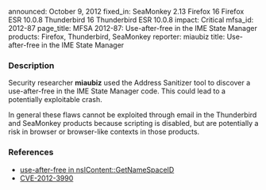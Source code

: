 announced: October 9, 2012
fixed_in: SeaMonkey 2.13
          Firefox 16
          Firefox ESR 10.0.8
          Thunderbird 16
          Thunderbird ESR 10.0.8
impact: Critical
mfsa_id: 2012-87
page_title: MFSA 2012-87: Use-after-free in the IME State Manager
products: Firefox, Thunderbird, SeaMonkey
reporter: miaubiz
title: Use-after-free in the IME State Manager

<h3>Description</h3>

<p>Security researcher <strong>miaubiz</strong> used the Address Sanitizer tool
to discover a use-after-free in the IME State Manager code. This could lead to a
potentially exploitable crash. 
</p>

<p class="note">In general these flaws cannot be exploited through email in the
Thunderbird and SeaMonkey products because scripting is disabled, but are
potentially a risk in browser or browser-like contexts in those products.</p>


<h3>References</h3>

<ul>
  <li><a href="https://bugzilla.mozilla.org/show_bug.cgi?id=787704">
      use-after-free in nsIContent::GetNameSpaceID</a></li>
  <li><a href="http://cve.mitre.org/cgi-bin/cvename.cgi?name=CVE-2012-3990" class="ex-ref">CVE-2012-3990</a></li>
</ul>



